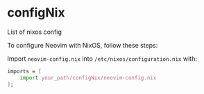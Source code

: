 # configNix
List of nixos config

To configure Neovim with NixOS, follow these steps:

Import `neovim-config.nix` into `/etc/nixos/configuration.nix` with:

```nix
imports = [
    import your_path/configNix/neovim-config.nix
];
